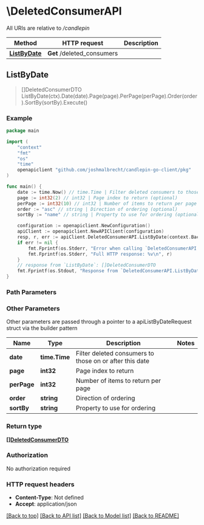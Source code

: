 # \DeletedConsumerAPI

All URIs are relative to */candlepin*

Method | HTTP request | Description
------------- | ------------- | -------------
[**ListByDate**](DeletedConsumerAPI.md#ListByDate) | **Get** /deleted_consumers | 



## ListByDate

> []DeletedConsumerDTO ListByDate(ctx).Date(date).Page(page).PerPage(perPage).Order(order).SortBy(sortBy).Execute()





### Example

```go
package main

import (
	"context"
	"fmt"
	"os"
    "time"
	openapiclient "github.com/joshmalbrecht/candlepin-go-client/pkg"
)

func main() {
	date := time.Now() // time.Time | Filter deleted consumers to those on or after this date (optional)
	page := int32(2) // int32 | Page index to return (optional)
	perPage := int32(10) // int32 | Number of items to return per page (optional)
	order := "asc" // string | Direction of ordering (optional)
	sortBy := "name" // string | Property to use for ordering (optional)

	configuration := openapiclient.NewConfiguration()
	apiClient := openapiclient.NewAPIClient(configuration)
	resp, r, err := apiClient.DeletedConsumerAPI.ListByDate(context.Background()).Date(date).Page(page).PerPage(perPage).Order(order).SortBy(sortBy).Execute()
	if err != nil {
		fmt.Fprintf(os.Stderr, "Error when calling `DeletedConsumerAPI.ListByDate``: %v\n", err)
		fmt.Fprintf(os.Stderr, "Full HTTP response: %v\n", r)
	}
	// response from `ListByDate`: []DeletedConsumerDTO
	fmt.Fprintf(os.Stdout, "Response from `DeletedConsumerAPI.ListByDate`: %v\n", resp)
}
```

### Path Parameters



### Other Parameters

Other parameters are passed through a pointer to a apiListByDateRequest struct via the builder pattern


Name | Type | Description  | Notes
------------- | ------------- | ------------- | -------------
 **date** | **time.Time** | Filter deleted consumers to those on or after this date | 
 **page** | **int32** | Page index to return | 
 **perPage** | **int32** | Number of items to return per page | 
 **order** | **string** | Direction of ordering | 
 **sortBy** | **string** | Property to use for ordering | 

### Return type

[**[]DeletedConsumerDTO**](DeletedConsumerDTO.md)

### Authorization

No authorization required

### HTTP request headers

- **Content-Type**: Not defined
- **Accept**: application/json

[[Back to top]](#) [[Back to API list]](../README.md#documentation-for-api-endpoints)
[[Back to Model list]](../README.md#documentation-for-models)
[[Back to README]](../README.md)

